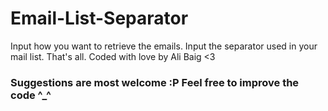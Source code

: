 # Email-List-Separator

Input how you want to retrieve the emails.
Input the separator used in your mail list.
That's all.
Coded with love by Ali Baig <3

### Suggestions are most welcome :P Feel free to improve the code ^_^ 
